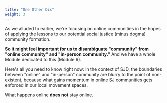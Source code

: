```yaml
---
title: "One Other Dis"
weight: 3
---
```


As we alluded to earlier, we're focusing on online communities in the hopes of applying the lessons to our potential social justice (minus dogma) community formation. 

**So it might feel important for us to disambiguate "community" from "online community" and "in-person community."** And we have a whole Module dedicated to this (Module 6). 

Here's all you need to know right now: in the context of SJD, the boundaries between "online" and "in-person" community are blurry to the point of non-existent, because what gains momentum in online SJ communities gets enforced in our local movement spaces.

What happens online **does not** stay online.